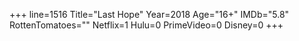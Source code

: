 +++
line=1516
Title="Last Hope"
Year=2018
Age="16+"
IMDb="5.8"
RottenTomatoes=""
Netflix=1
Hulu=0
PrimeVideo=0
Disney=0
+++

